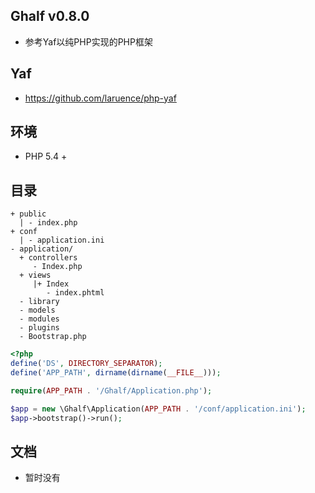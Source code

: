 ## Ghalf v0.8.0
- 参考Yaf以纯PHP实现的PHP框架

## Yaf
- https://github.com/laruence/php-yaf

## 环境
- PHP 5.4 +

## 目录
```
+ public
  | - index.php 
+ conf
  | - application.ini
- application/ 
  + controllers
     - Index.php 
  + views    
     |+ Index   
        - index.phtml
  - library
  - models
  - modules
  - plugins
  - Bootstrap.php  
```

```php
<?php
define('DS', DIRECTORY_SEPARATOR);
define('APP_PATH', dirname(dirname(__FILE__)));

require(APP_PATH . '/Ghalf/Application.php');

$app = new \Ghalf\Application(APP_PATH . '/conf/application.ini');
$app->bootstrap()->run();
```
## 文档
- 暂时没有